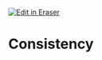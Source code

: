 <p><a target="_blank" href="https://app.eraser.io/workspace/R5zUwrb9OV9t46DAdPu2" id="edit-in-eraser-github-link"><img alt="Edit in Eraser" src="https://firebasestorage.googleapis.com/v0/b/second-petal-295822.appspot.com/o/images%2Fgithub%2FOpen%20in%20Eraser.svg?alt=media&amp;token=968381c8-a7e7-472a-8ed6-4a6626da5501"></a></p>

# Consistency



<!--- Eraser file: https://app.eraser.io/workspace/R5zUwrb9OV9t46DAdPu2 --->